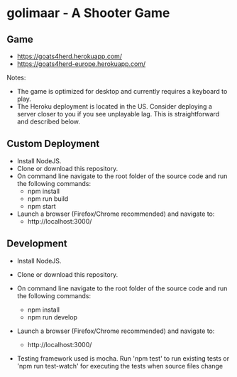 # golimaar - A Shooter Game

## Game

-   https://goats4herd.herokuapp.com/
-   https://goats4herd-europe.herokuapp.com/

Notes:

-   The game is optimized for desktop and currently requires a keyboard to play.
-   The Heroku deployment is located in the US. Consider deploying a server closer to you if you see unplayable lag. This is straightforward and described below.

## Custom Deployment

-   Install NodeJS.
-   Clone or download this repository.
-   On command line navigate to the root folder of the source code and run the following commands:
    -   npm install
    -   npm run build
    -   npm start
-   Launch a browser (Firefox/Chrome recommended) and navigate to:
    -   http://localhost:3000/

## Development

-   Install NodeJS.
-   Clone or download this repository.
-   On command line navigate to the root folder of the source code and run the following commands:
    -   npm install
    -   npm run develop
-   Launch a browser (Firefox/Chrome recommended) and navigate to:

    -   http://localhost:3000/

-   Testing framework used is mocha. Run 'npm test' to run existing tests or 'npm run test-watch' for executing the tests when source files change
